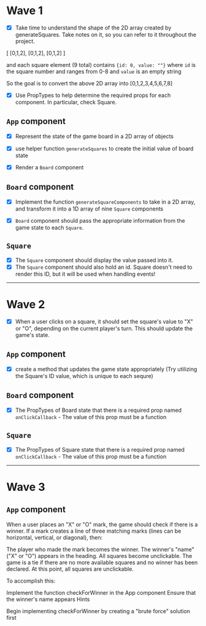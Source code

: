 # Wave 1

- [X]  Take time to understand the shape of the 2D array created by generateSquares. Take notes on it, so you can refer to it throughout the project.

[
[0,1,2], 
[0,1,2], 
[0,1,2]
]

and each square element (9 total) contains `{id: 0, value: ""}` where `id` is the square number and ranges from 0-8 and `value` is an empty string

So the goal is to convert the above 2D array into [0,1,2,3,4,5,6,7,8] 

  
- [X]  Use PropTypes to help determine the required props for each component. In particular, check Square.


## `App` component

- [X]  Represent the state of the game board in a 2D array of objects
- [X]  use helper function `generateSquares`  to create the initial value of board state
- [X]  Render a `Board` component


## `Board` component

- [X]  Implement the function `generateSquareComponents` to take in a 2D array, and transform it into a 1D array of nine `Square` components
- [X]  `Board` component should pass the appropriate information from the game state to each `Square`.


## `Square`

- [X]  The `Square` component should display the value passed into it.
- [X]  The `Square` component should also hold an id. Square doesn't need to render this ID, but it will be used when handling events!

---





# Wave 2

- [X] When a user clicks on a square, it should set the square's value to "X" or "O", depending on the current player's turn. This should update the game's state.


## `App` component

- [X] create a method that updates the game state appropriately (Try utilizing the Square's ID value, which is unique to each sequre)


## `Board` component

- [X] The PropTypes of Board state that there is a required prop named `onClickCallback` - The value of this prop must be a function


## `Square`

- [X] The PropTypes of Square state that there is a required prop named `onClickCallback` - The value of this prop must be a function

---





# Wave 3

## `App` component

When a user places an "X" or "O" mark, the game should check if there is a winner. If a mark creates a line of three matching marks (lines can be horizontal, vertical, or diagonal), then:

The player who made the mark becomes the winner.
The winner's "name" ("X" or "O") appears in the heading.
All squares become unclickable.
The game is a tie if there are no more available squares and no winner has been declared. At this point, all squares are unclickable.

To accomplish this:

Implement the function checkForWinner in the App component
Ensure that the winner's name appears
Hints

Begin implementing checkForWinner by creating a "brute force" solution first